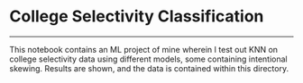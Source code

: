 # College Selectivity Classification
<hr>
This notebook contains an ML project of mine wherein I test out KNN on college selectivity data using different models, some containing intentional skewing. Results are shown, and the data is contained within this directory.